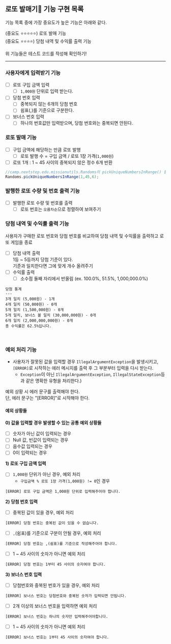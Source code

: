## 로또 발매기💸 기능 구현 목록

기능 목록 중에 가장 중요도가 높은 기능은 아래와 같다.

(중요도 ⭐⭐⭐⭐⭐) 로또 발매 기능   
(중요도 ⭐⭐⭐⭐) 당첨 내역 및 수익률 출력 기능

위 기능들은 테스트 코드를 작성해 확인하기!

------------------------------

### 사용자에게 입력받기 기능

- [ ] 로또 구입 금액 입력
    - [ ] `1,000원` 단위로 입력 받는다.
- [ ] 당첨 번호 입력
    - [ ] 중복되지 않는 6개의 당첨 번호
    - [ ] 쉼표(,)를 기준으로 구분한다.
- [ ] 보너스 번호 입력
    - [ ] 하나의 번호값만 입력받으며, 당첨 번호와는 중복되면 안된다.

### 로또 발매 기능

- [ ] 구입 금액에 해당하는 만큼 로또 발행
    - [ ] 로또 발행 수 = 구입 금액 / 로또 1장 가격(`1,000원`)
- [ ] 로또 1개 : 1 ~ 45 사이의 중복되지 않은 정수 6개 반환

```java
//camp.nextstep.edu.missionutils.Randoms의 pickUniqueNumbersInRange() 활용
Randoms.pickUniqueNumbersInRange(1,45,6);
```

### 발행한 로또 수량 및 번호 출력 기능

- [ ] 발행한 로또 수량 및 번호를 출력
    - [ ] 로또 번호는 `오름차순`으로 정렬하여 보여주기

### 당첨 내역 및 수익률 출력 기능

사용자가 구매한 로또 번호와 당첨 번호를 비교하여 당첨 내역 및 수익률을 출력하고 로또 게임을 종료

- [ ] 당첨 내역 출력  
  1등 ~ 5등까지 당첨 기준이 있다.  
  기준과 일치한다면 그에 맞게 개수 올려주기
- [ ] 수익률 출력
    - [ ] 소수점 둘째 자리에서 반올림 (ex. 100.0%, 51.5%, 1,000,000.0%)

```
당첨 통계
---
3개 일치 (5,000원) - 1개
4개 일치 (50,000원) - 0개
5개 일치 (1,500,000원) - 0개
5개 일치, 보너스 볼 일치 (30,000,000원) - 0개
6개 일치 (2,000,000,000원) - 0개
총 수익률은 62.5%입니다.
```

<br>

### 예외 처리 기능

- 사용자가 잘못된 값을 입력할 경우 `IllegalArgumentException`을 발생시키고, `[ERROR]`로 시작하는 에러 메시지를 출력 후 그 부분부터 입력을 다시 받는다.
    - `Exception`이 아닌 `IllegalArgumentException`, `IllegalStateException`등과 같은 명확한 유형을 처리한다.)

예외 상황 시 에러 문구를 출력해야 한다.  
단, 에러 문구는 "[ERROR]"로 시작해야 한다.

#### 예외 상황들

**0) 값을 입력할 경우 발생할 수 있는 공통 예외 상황들**

- [ ] 숫자가 아닌 값이 입력되는 경우
- [ ] Null 값, 빈값이 입력되는 경우
- [ ] 음수값 입력되는 경우
- [ ] 0이 입력되는 경우

**1) 로또 구입 금액 입력**

- [ ] `1,000원` 단위가 아닌 경우, 예외 처리
    - `구입금액 % 로또 1장 가격(1,000원) != 0`인 경우

```
[ERROR] 로또 구입 금액은 1,000원 단위로 입력해주어야 합니다.
```

**2) 당첨 번호 입력**

- [ ] 중복된 값이 있을 경우, 예외 처리

```
[ERROR] 당첨 번호는 중복된 값이 있을 수 없습니다.
```

- [ ] `,`(쉼표)를 기준으로 구분이 안될 경우, 예외 처리

```
[ERROR] 당첨 번호는 ,(쉼표)를 기준으로 작성해주어야 합니다.
```

- [ ] 1 ~ 45 사이의 숫자가 아니면 예외 처리

```
[ERROR] 당첨 번호는 1부터 45 사이의 숫자여야 합니다.
```

**3) 보너스 번호 입력**

- [ ] 당첨번호와 중복된 번호가 있을 경우, 예외 처리

```
[ERROR] 보너스 번호는 당첨번호와 중복된 숫자가 입력되면 안됩니다.
```

- [ ] 2개 이상의 보너스 번호을 입력하면 예외 처리

```
[ERROR] 보너스 번호는 하나의 숫자만 입력해주어야합니다.
```

- [ ] 1 ~ 45 사이의 숫자가 아니면 예외 처리

```
[ERROR] 보너스 번호는 1부터 45 사이의 숫자여야 합니다.
```
